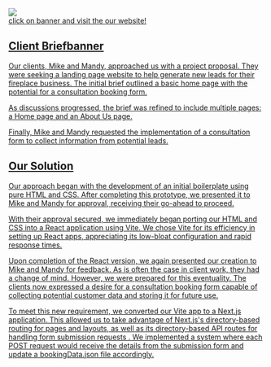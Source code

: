<a href="https://fireplace-palace-fpfkitdhu-benmaharjan-hotmailcous-projects.vercel.app/"><img src="(https://github.com/BenMaharjan/fireplace-palace/blob/main/public/assets/Fireplace%20Palace%20Banner.png)">  
click on banner and visit the our website!

## Client Briefbanner

Our clients, Mike and Mandy, approached us with a project proposal. They were seeking a landing page website to help generate new leads for their fireplace business. The initial brief outlined a basic home page with the potential for a consultation booking form.

As discussions progressed, the brief was refined to include multiple pages: a Home page and an About Us page. 

Finally, Mike and Mandy requested the implementation of a consultation form to collect information from potential leads.

## Our Solution

Our approach began with the development of an initial boilerplate using pure HTML and CSS. After completing this prototype, we presented it to Mike and Mandy for approval, receiving their go-ahead to proceed.

With their approval secured, we immediately began porting our HTML and CSS into a React application using Vite. We chose Vite for its efficiency in setting up React apps, appreciating its low-bloat configuration and rapid response times.

Upon completion of the React version, we again presented our creation to Mike and Mandy for feedback. As is often the case in client work, they had a change of mind. However, we were prepared for this eventuality. The clients now expressed a desire for a consultation booking form capable of collecting potential customer data and storing it for future use.

To meet this new requirement, we converted our Vite app to a Next.js application. This allowed us to take advantage of Next.js's directory-based routing for pages and layouts, as well as its directory-based API routes for handling form submission requests . We implemented a system where each POST request would receive the details from the submission form and update a bookingData.json file accordingly.
